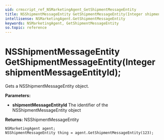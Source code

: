 ```yaml
---
uid: crmscript_ref_NSMarketingAgent_GetShipmentMessageEntity
title: NSShipmentMessageEntity GetShipmentMessageEntity(Integer shipmentMessageEntityId);
intellisense: NSMarketingAgent.GetShipmentMessageEntity
keywords: NSMarketingAgent, GetShipmentMessageEntity
so.topic: reference
---
```


# NSShipmentMessageEntity GetShipmentMessageEntity(Integer shipmentMessageEntityId);

Gets a NSShipmentMessageEntity object.

**Parameters:**
 - **shipmentMessageEntityId** The identifier of the NSShipmentMessageEntity object

**Returns:** NSShipmentMessageEntity

```crmscript
NSMarketingAgent agent;
NSShipmentMessageEntity thing = agent.GetShipmentMessageEntity(123);
```

